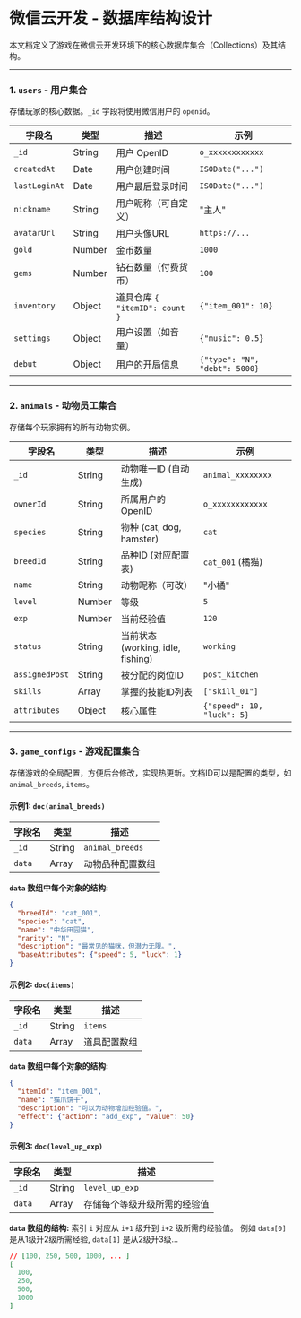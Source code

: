 # 微信云开发 - 数据库结构设计

本文档定义了游戏在微信云开发环境下的核心数据库集合（Collections）及其结构。

---

### 1. `users` - 用户集合

存储玩家的核心数据。`_id` 字段将使用微信用户的 `openid`。

| 字段名 | 类型 | 描述 | 示例 |
| --- | --- | --- | --- |
| `_id` | String | 用户 OpenID | `o_xxxxxxxxxxxx` |
| `createdAt` | Date | 用户创建时间 | `ISODate("...")` |
| `lastLoginAt` | Date | 用户最后登录时间 | `ISODate("...")` |
| `nickname` | String | 用户昵称（可自定义） | "主人" |
| `avatarUrl` | String | 用户头像URL | `https://...` |
| `gold` | Number | 金币数量 | `1000` |
| `gems` | Number | 钻石数量（付费货币） | `100` |
| `inventory` | Object | 道具仓库 `{ "itemID": count }` | `{"item_001": 10}`|
| `settings` | Object | 用户设置（如音量） | `{"music": 0.5}` |
| `debut` | Object | 用户的开局信息 | `{"type": "N", "debt": 5000}` |

---

### 2. `animals` - 动物员工集合

存储每个玩家拥有的所有动物实例。

| 字段名 | 类型 | 描述 | 示例 |
| --- | --- | --- | --- |
| `_id` | String | 动物唯一ID (自动生成) | `animal_xxxxxxxx` |
| `ownerId` | String | 所属用户的 OpenID | `o_xxxxxxxxxxxx` |
| `species` | String | 物种 (cat, dog, hamster) | `cat` |
| `breedId` | String | 品种ID (对应配置表) | `cat_001` (橘猫) |
| `name` | String | 动物昵称（可改） | "小橘" |
| `level` | Number | 等级 | `5` |
| `exp` | Number | 当前经验值 | `120` |
| `status` | String | 当前状态 (working, idle, fishing) | `working` |
| `assignedPost`| String | 被分配的岗位ID | `post_kitchen` |
| `skills` | Array | 掌握的技能ID列表 | `["skill_01"]` |
| `attributes` | Object | 核心属性 | `{"speed": 10, "luck": 5}`|

---

### 3. `game_configs` - 游戏配置集合

存储游戏的全局配置，方便后台修改，实现热更新。文档ID可以是配置的类型，如 `animal_breeds`, `items`。

#### 示例1: `doc(animal_breeds)`

| 字段名 | 类型 | 描述 |
| --- | --- | --- |
| `_id` | String | `animal_breeds` |
| `data` | Array | 动物品种配置数组 |

**`data` 数组中每个对象的结构:**
```json
{
  "breedId": "cat_001",
  "species": "cat",
  "name": "中华田园猫",
  "rarity": "N",
  "description": "最常见的猫咪，但潜力无限。",
  "baseAttributes": {"speed": 5, "luck": 1}
}
```

#### 示例2: `doc(items)`

| 字段名 | 类型 | 描述 |
| --- | --- | --- |
| `_id` | String | `items` |
| `data` | Array | 道具配置数组 |

**`data` 数组中每个对象的结构:**
```json
{
  "itemId": "item_001",
  "name": "猫爪饼干",
  "description": "可以为动物增加经验值。",
  "effect": {"action": "add_exp", "value": 50}
}
```

#### 示例3: `doc(level_up_exp)`

| 字段名 | 类型 | 描述 |
| --- | --- | --- |
| `_id` | String | `level_up_exp` |
| `data` | Array | 存储每个等级升级所需的经验值 |

**`data` 数组的结构:**
索引 `i` 对应从 `i+1` 级升到 `i+2` 级所需的经验值。
例如 `data[0]` 是从1级升2级所需经验, `data[1]` 是从2级升3级...
```json
// [100, 250, 500, 1000, ... ]
[
  100,
  250,
  500,
  1000
]
```
